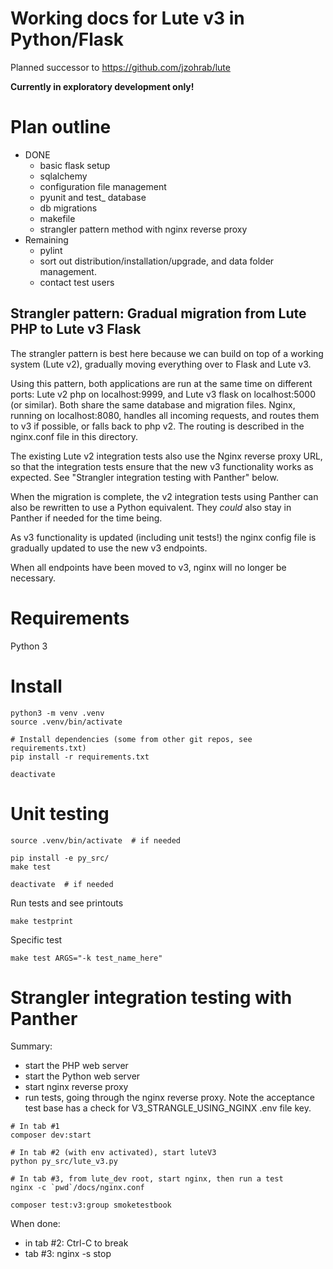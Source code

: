 # Working docs for Lute v3 in Python/Flask

Planned successor to https://github.com/jzohrab/lute

**Currently in exploratory development only!**

# Plan outline

* DONE
  * basic flask setup
  * sqlalchemy
  * configuration file management
  * pyunit and test_ database
  * db migrations
  * makefile
  * strangler pattern method with nginx reverse proxy
* Remaining
  * pylint
  * sort out distribution/installation/upgrade, and data folder management.
  * contact test users

## Strangler pattern: Gradual migration from Lute PHP to Lute v3 Flask

The strangler pattern is best here because we can build on top of a working system (Lute v2), gradually moving everything over to Flask and Lute v3.

Using this pattern, both applications are run at the same time on different ports: Lute v2 php on localhost:9999, and Lute v3 flask on localhost:5000 (or similar).  Both share the same database and migration files.  Nginx, running on localhost:8080, handles all incoming requests, and routes them to v3 if possible, or falls back to php v2.  The routing is described in the nginx.conf file in this directory.

The existing Lute v2 integration tests also use the Nginx reverse proxy URL, so that the integration tests ensure that the new v3 functionality works as expected.  See "Strangler integration testing with Panther" below.

When the migration is complete, the v2 integration tests using Panther can also be rewritten to use a Python equivalent.  They _could_ also stay in Panther if needed for the time being.

As v3 functionality is updated (including unit tests!) the nginx config file is gradually updated to use the new v3 endpoints.

When all endpoints have been moved to v3, nginx will no longer be necessary.


# Requirements

Python 3

# Install

```
python3 -m venv .venv
source .venv/bin/activate

# Install dependencies (some from other git repos, see requirements.txt)
pip install -r requirements.txt

deactivate
```

# Unit testing

```
source .venv/bin/activate  # if needed

pip install -e py_src/
make test

deactivate  # if needed
```

Run tests and see printouts

```
make testprint
```

Specific test

```
make test ARGS="-k test_name_here"
```

# Strangler integration testing with Panther

Summary:

- start the PHP web server
- start the Python web server
- start nginx reverse proxy
- run tests, going through the nginx reverse proxy.  Note the acceptance test base has a check for V3_STRANGLE_USING_NGINX .env file key.

```
# In tab #1
composer dev:start

# In tab #2 (with env activated), start luteV3
python py_src/lute_v3.py

# In tab #3, from lute_dev root, start nginx, then run a test
nginx -c `pwd`/docs/nginx.conf

composer test:v3:group smoketestbook
```

When done:

* in tab #2: Ctrl-C to break
* tab #3: nginx -s stop